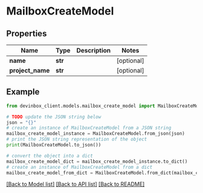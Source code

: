 # MailboxCreateModel


## Properties

Name | Type | Description | Notes
------------ | ------------- | ------------- | -------------
**name** | **str** |  | [optional] 
**project_name** | **str** |  | [optional] 

## Example

```python
from devinbox_client.models.mailbox_create_model import MailboxCreateModel

# TODO update the JSON string below
json = "{}"
# create an instance of MailboxCreateModel from a JSON string
mailbox_create_model_instance = MailboxCreateModel.from_json(json)
# print the JSON string representation of the object
print(MailboxCreateModel.to_json())

# convert the object into a dict
mailbox_create_model_dict = mailbox_create_model_instance.to_dict()
# create an instance of MailboxCreateModel from a dict
mailbox_create_model_from_dict = MailboxCreateModel.from_dict(mailbox_create_model_dict)
```
[[Back to Model list]](../README.md#documentation-for-models) [[Back to API list]](../README.md#documentation-for-api-endpoints) [[Back to README]](../README.md)


